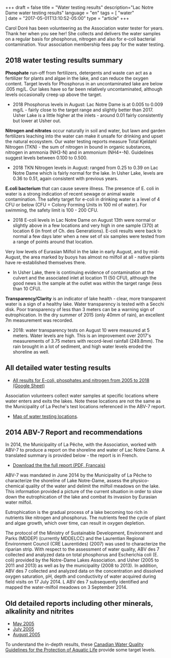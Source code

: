 +++
draft = false
title = "Water testing results"
description="Lac Notre Dame water testing results"
language = "en"
tags = [
    "water"   
]
date = "2017-05-01T13:10:52-05:00"
type = "article"
+++

Carol Doré has been volunteering as the Association water tester for years. Thank her when you see her! She collects and delivers the water samples on a regular basis for phosphorus, nitrogen and also for e-coli bacterial contamination. Your association membership fees pay for the water testing. 

## 2018 water testing results summary

**Phosphate** run-off from fertilizers, detergents and waste can act as a fertilizer for plants and algae in the lake, and can reduce the oxygen content. Target levels for Phosphorus in an uncontaminated lake are below .005 mg/L. Our lakes have so far been relatively uncontaminated, although levels occasionally creep up above the target.  

* 2018 Phosphorus levels in August: Lac Notre Dame is at 0.005 to 0.009 mg/L - fairly close to the target range and slightly better than 2017. Usher Lake is a little higher at the inlets - around 0.01 fairly consistently but lower at Usher out. 

**Nitrogen and nitrates** occur naturally in soil and water, but lawn and garden fertilizers leaching into the water can make it unsafe for drinking and upset the natural ecosystem. Our water testing reports measure Total Kjeldahl Nitrogen (TKN) - the sum of nitrogen in bound in organic substances, nitrogen in ammonia (NH3-N) and in ammonium (NH4+-N). Guidelines suggest levels between 0.100 to 0.500.  

* 2018 TKN Nitrogen levels in August: ranged from 0.25 to 0.39 on Lac Notre Dame which is fairly normal for the lake. In Usher Lake, levels are 0.36 to 0.51, again consistent with previous years. 

**E.coli bacterium** that can cause severe illness. The presence of E. coli in water is a strong indication of recent sewage or animal waste contamination. The safety target for e-coli in drinking water is a level of 4 CFU or below (CFU = Colony Forming Units in 100 ml of water). For swimming, the safety limit is 100 - 200 CFU. 

* 2018 E-coli levels in Lac Notre Dame on August 13th were normal or slightly above in a few locations and very high in one sample (370) at location 6 (in front of Ch. des Generations). E-coli results were back to normal a few days later when a new set of six samples were tested from a range of points around that location. 

Very low levels of Eurasian Milfoil in the lake in early August, and by mid-August, the area marked by buoys has almost no milfoil at all - native plants have re-established themselves there.
* In Usher Lake, there is continuing evidence of contamination at the culvert and the associated inlet at location 11 (50 CFU), although the good news is the sample at the outlet was within the target range (less than 10 CFU). 

**Transparency/Clarity** is an indicator of lake health - clear, more transparent water is a sign of a healthy lake. Water transparency is tested with a Secchi disk. Poor transparency of less than 3 meters can be a warning sign of eutrophication. In the dry summer of 2015 (only 40mm of rain), an excellent 7m measurement was recorded.

* 2018: water transparency tests on August 10 were measured at 5 meters. Water levels are high. This is an improvement over 2017's measurements of 3.75 meters with record-level rainfall (249.8mm). The rain brought in a lot of sediment, and high water levels eroded the shoreline as well. 

## All detailed water testing results

* [All results for E-coli, phosphates and nitrogen from 2005 to 2018 (Google Sheet)](https://docs.google.com/spreadsheets/d/1dqcUzW8GyrQA3oEBX0YPA8-FLrunVLlIszOkUb7S9H4/edit?usp=sharing)

Association volunteers collect water samples at specific locations where water enters and exits the lakes. Note these locations are not the same as the Municipality of La Peche's test locations referenced in the ABV-7 report.  

* [Map of water testing locations](/map/maps/).


## 2014 ABV-7 Report and recommendations 
 
In 2014, the Municipality of La Pêche, with the Association, worked with ABV-7 to produce a report on the shoreline and water of Lac Notre Dame. A translated summary is provided below - the report is in French. 

* [Download the the full report (PDF, Francais)](/assets/docs/water/ABV7_Rapport_Lac_Notre_Dame_2014.pdf)

ABV-7 was mandated in June 2014 by the Municipality of La Pêche to characterize the shoreline of Lake Notre-Dame, assess the physico-chemical quality of the water and delimit the milfoil meadows on the lake. This information provided a picture of the current situation in order to slow down the eutrophication of the lake and combat its invasion by Eurasian water milfoil. 

Eutrophication is the gradual process of a lake becoming too rich in nutrients like nitrogen and phosphorus. The nutrients feed the cycle of plant and algae growth, which over time, can result in oxygen depletion. 

The protocol of the Ministry of Sustainable Development, Environment and Parks (MDDEP) (currently MDDELCC) and the Laurentian Regional Environment Council (CRE Laurentides) (2007) was used to characterize the riparian strip. With respect to the assessment of water quality, ABV des 7 collected and analyzed data on total phosphorus and Escherichia coli (E. coli) provided by the Notre-Dame Lakes Association. and Usher (2005 to 2011 and 2013) as well as by the municipality (2008 to 2013). In addition, ABV des 7 collected and analyzed data on the concentration and dissolved oxygen saturation, pH, depth and conductivity of water acquired during field visits on 17 July 2014. L ABV des 7 subsequently identified and mapped the water-milfoil meadows on 3 September 2014.

## Old detailed reports including other minerals, alkalinity and nitrites 

* [May 2005](/assets/docs/water/Water_report_May_05.pdf)
* [July 2005](/assets/docs/water/Water_report_July_05.pdf)
* [August 2005](/assets/docs/water/Water_report_Aug_05.pdf)

To understand the in-depth results, these [Canadian Water Quality Guidelines for the Protection of Aquatic Life](/assets/docs/water/water_quality_guidelines.pdf) provide some target levels. 
